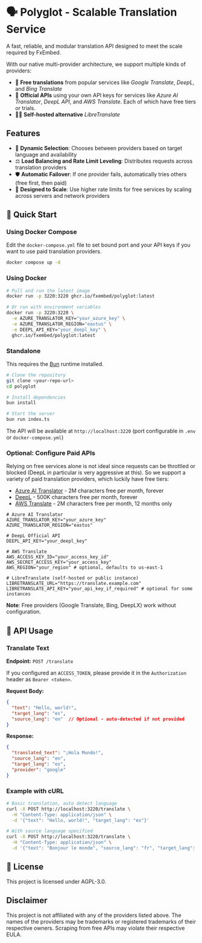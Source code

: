 # 🗣️ Polyglot - Scalable Translation Service

A fast, reliable, and modular translation API designed to meet the scale required by FxEmbed.

With our native multi-provider architecture, we support multiple kinds of providers:
- 🤑 **Free translations** from popular services like *Google Translate*, *DeepL*, and *Bing Translate*
- 💸 **Official APIs** using your own API keys for services like *Azure AI Translator*, *DeepL API*, and *AWS Translate*. Each of which have free tiers or trials.
- 🏴‍☠️ **Self-hosted alternative** *LibreTranslate*

## Features

- 🎯 **Dynamic Selection**: Chooses between providers based on target language and availability
- ⚖️ **Load Balancing and Rate Limit Leveling**: Distributes requests across translation providers
- 🛡️ **Automatic Failover**: If one provider fails, automatically tries others (free first, then paid)
- 🐍 **Designed to Scale**: Use higher rate limits for free services by scaling across servers and network providers

## 🚀 Quick Start

### Using Docker Compose

Edit the `docker-compose.yml` file to set bound port and your API keys if you want to use paid translation providers.

```bash
docker compose up -d
```
### Using Docker

```bash
# Pull and run the latest image
docker run -p 3220:3220 ghcr.io/fxembed/polyglot:latest

# Or run with environment variables 
docker run -p 3220:3220 \
  -e AZURE_TRANSLATOR_KEY="your_azure_key" \
  -e AZURE_TRANSLATOR_REGION="eastus" \
  -e DEEPL_API_KEY="your_deepl_key" \
  ghcr.io/fxembed/polyglot:latest
```


### Standalone

This requires the [Bun](https://bun.sh) runtime installed.

```bash
# Clone the repository
git clone <your-repo-url>
cd polyglot

# Install dependencies
bun install

# Start the server
bun run index.ts
```

The API will be available at `http://localhost:3220` (port configurable in `.env` or `docker-compose.yml`)

### Optional: Configure Paid APIs

Relying on free services alone is not ideal since requests can be throttled or blocked (DeepL in particular is very aggressive at this). So we support a variety of paid translation providers, which luckily have free tiers:
- [Azure AI Translator](https://azure.microsoft.com/en-us/products/ai-services/ai-translator) - 2M characters free per month, forever
- [DeepL](https://www.deepl.com/en/pro-api) - 500K characters free per month, forever
- [AWS Translate](https://aws.amazon.com/translate/) - 2M characters free per month, 12 months only

```
# Azure AI Translator 
AZURE_TRANSLATOR_KEY="your_azure_key"
AZURE_TRANSLATOR_REGION="eastus"

# DeepL Official API  
DEEPL_API_KEY="your_deepl_key"

# AWS Translate
AWS_ACCESS_KEY_ID="your_access_key_id"
AWS_SECRET_ACCESS_KEY="your_access_key"
AWS_REGION="your_region" # optional, defaults to us-east-1

# LibreTranslate (self-hosted or public instance)
LIBRETRANSLATE_URL="https://translate.example.com"
LIBRETRANSLATE_API_KEY="your_api_key_if_required" # optional for some instances
```

**Note**: Free providers (Google Translate, Bing, DeepLX) work without configuration.

## 📖 API Usage

### Translate Text

**Endpoint:** `POST /translate`

If you configured an `ACCESS_TOKEN`, please provide it in the `Authorization` header as `Bearer <token>`.

**Request Body:**
```json
{
  "text": "Hello, world!",
  "target_lang": "es",
  "source_lang": "en"  // Optional - auto-detected if not provided
}
```

**Response:**
```json
{
  "translated_text": "¡Hola Mundo!",
  "source_lang": "en",
  "target_lang": "es",
  "provider": "google"
}
```

### Example with cURL

```bash
# Basic translation, auto detect language
curl -X POST http://localhost:3220/translate \
  -H "Content-Type: application/json" \
  -d '{"text": "Hello, world!", "target_lang": "es"}'

# With source language specified
curl -X POST http://localhost:3220/translate \
  -H "Content-Type: application/json" \
  -d '{"text": "Bonjour le monde", "source_lang": "fr", "target_lang": "en"}'
```

## 📄 License

This project is licensed under AGPL-3.0.

## Disclaimer

This project is not affiliated with any of the providers listed above. The names of the providers may be trademarks or registered trademarks of their respective owners. Scraping from free APIs may violate their respective EULA.